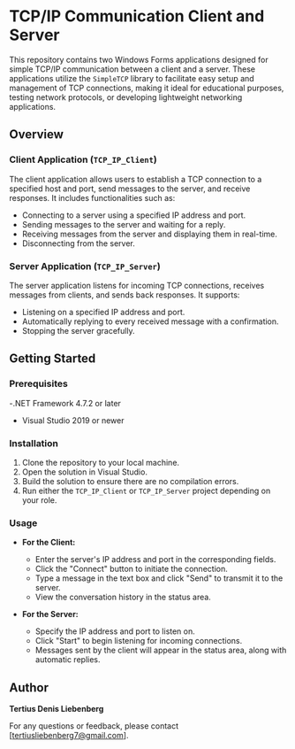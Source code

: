# TCP/IP Communication Client and Server

This repository contains two Windows Forms applications designed for simple TCP/IP communication between a client and a server. These applications utilize the `SimpleTCP` library to facilitate easy setup and management of TCP connections, making it ideal for educational purposes, testing network protocols, or developing lightweight networking applications.

## Overview

### Client Application (`TCP_IP_Client`)
The client application allows users to establish a TCP connection to a specified host and port, send messages to the server, and receive responses. It includes functionalities such as:
- Connecting to a server using a specified IP address and port.
- Sending messages to the server and waiting for a reply.
- Receiving messages from the server and displaying them in real-time.
- Disconnecting from the server.

### Server Application (`TCP_IP_Server`)
The server application listens for incoming TCP connections, receives messages from clients, and sends back responses. It supports:
- Listening on a specified IP address and port.
- Automatically replying to every received message with a confirmation.
- Stopping the server gracefully.

## Getting Started

### Prerequisites
-.NET Framework 4.7.2 or later
- Visual Studio 2019 or newer

### Installation
1. Clone the repository to your local machine.
2. Open the solution in Visual Studio.
3. Build the solution to ensure there are no compilation errors.
4. Run either the `TCP_IP_Client` or `TCP_IP_Server` project depending on your role.

### Usage
- **For the Client:**
  - Enter the server's IP address and port in the corresponding fields.
  - Click the "Connect" button to initiate the connection.
  - Type a message in the text box and click "Send" to transmit it to the server.
  - View the conversation history in the status area.

- **For the Server:**
  - Specify the IP address and port to listen on.
  - Click "Start" to begin listening for incoming connections.
  - Messages sent by the client will appear in the status area, along with automatic replies.

## Author

**Tertius Denis Liebenberg**  

For any questions or feedback, please contact [tertiusliebenberg7@gmail.com].